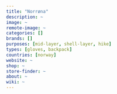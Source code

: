 ```yaml
---
title: "Norrøna"
description: ~
image: ~
remote-image: ~
categories: []
brands: []
purposes: [mid-layer, shell-layer, hike]
types: [gloves, backpack]
countries: [norway]
website: ~
shop: ~
store-finder: ~
about: ~
wiki: ~
---
```

